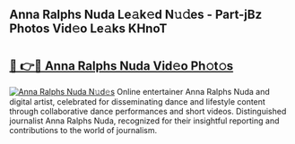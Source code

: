 ## Anna Ralphs Nuda Le𝚊k𝚎d N𝚞𝚍es - Part-jBz Photos Vid𝚎o Le𝚊ks KHnoT

# <h2><a href="http://fbfcxfv.evod.top/?m=Anna+Ralphs+Nuda">🔗 👉🔴 Anna Ralphs Nuda Vid𝚎o Ph𝚘t𝚘s</a></h2>

[![Anna Ralphs Nuda N𝚞d𝚎s](https://i.imgur.com/8V9OHl7.gif)](http://fbfcxfv.evod.top/?m=Anna+Ralphs+Nuda)
Online entertainer Anna Ralphs Nuda and digital artist, celebrated for disseminating dance and lifestyle content through collaborative dance performances and short videos. Distinguished journalist Anna Ralphs Nuda, recognized for their insightful reporting and contributions to the world of journalism. 
